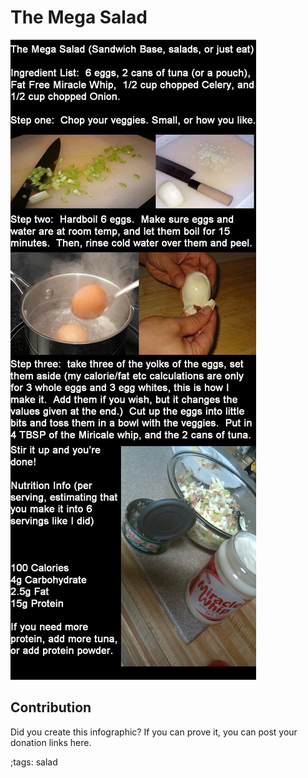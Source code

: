 # The Mega Salad

![](fitpics/the-mega-salad.webp)

## Contribution

Did you create this infographic? If you can prove it, you can post your donation links here. 

;tags: salad

